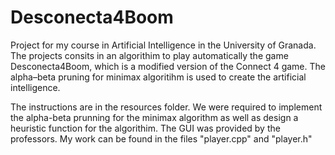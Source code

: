 # Desconecta4Boom
Project for my course in Artificial Intelligence in the University of Granada. The projects consits in an algorithim to play automatically the game Desconecta4Boom, which is a modified version of the Connect 4 game. The alpha–beta pruning for minimax algoritihm is used to create the artificial intelligence.

The instructions are in the resources folder. We were required to implement the alpha-beta prunning for the minimax algorithm as well as
design a heuristic function for the algorithim. The GUI was provided by the professors. My work can be found in the files "player.cpp"
and "player.h"
